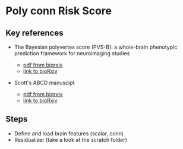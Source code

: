 # Poly conn Risk Score

## Key references

- The Bayesian polyvertex score (PVS-B): a whole-brain phenotypic prediction framework for neuroimaging studies

    - [pdf from biorxiv](./References/813915v3.full.pdf)
    - [link to bioRxiv](https://www.biorxiv.org/content/10.1101/813915v3)
    
- Scott's ABCD manuscipt
    - [pdf from biorxiv](./References/2020.08.21.257758v1.full.pdf)
    - [link to bioRxiv](https://www.biorxiv.org/content/10.1101/2020.08.21.257758v1)

## Steps
- Define and load brain features (scalar, conn)
- Residualizer (take a look at the scratch folder)